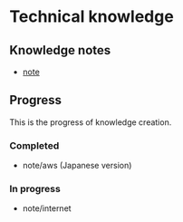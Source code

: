 # Technical knowledge


## Knowledge notes

- [note](/note/README.md)


## Progress

This is the progress of knowledge creation.

### Completed

- note/aws (Japanese version)

### In progress

- note/internet
